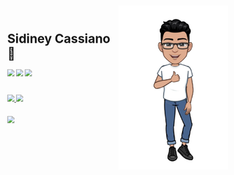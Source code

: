 <img align="right" width="250px" style="margin-top:-20px" src="https://github.com/sidyjw/sidyjw/blob/main/assets/photo_2022-01-03_17-49-34-removebg-preview.png">

<div dsplay="inline-block">
 
  <h1 align="left">Sidiney Cassiano 👋</h1>
  
  <a href="https://www.linkedin.com/in/sidiney-cassiano" target="_blank"><img src="https://img.shields.io/badge/-LinkedIn-%230077B5?style=for-the-badge&logo=linkedin&logoColor=white" target="_blank"></a> 
  <a href="https://instagram.com/sidy.dev" target="_blank"><img src="https://img.shields.io/badge/-Instagram-%23E4405F?style=for-the-badge&logo=instagram&logoColor=white" target="_blank"></a>
  <a href = "mailto:sidineysilva1@gmail.com"><img src="https://img.shields.io/badge/-Gmail-%23333?style=for-the-badge&logo=gmail&logoColor=white" target="_blank"></a>
   <h1></h1>
 <p align="left">
  <a href="https://github.com/sidyjw">
    <img height="180em" src="https://github-readme-stats.vercel.app/api/top-langs/?username=sidyjw&layout=compact&langs_count=7&theme=dracula"/>
    <img height="180em" src="https://github-readme-stats.vercel.app/api?username=sidyjw&hide=contribs,stars&show_icons=true&theme=dracula&include_all_commits=true&count_private=true"/>
  </a>
</p>
</div>

##
<p align="left">
  <img src="https://github.com/sidyjw/sidyjw/blob/output/github-contribution-grid-snake.svg" />
 </p>
